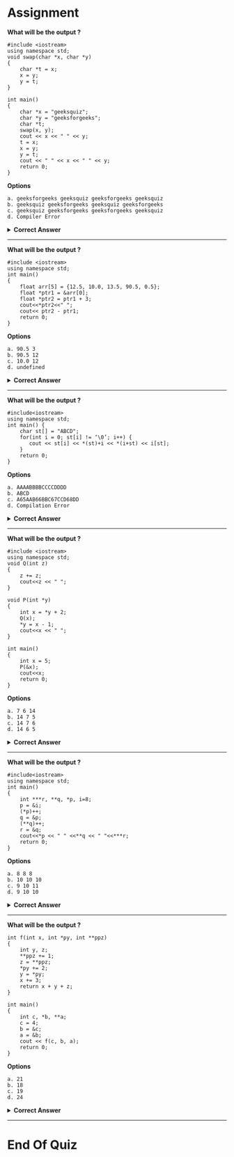 # Assignment

**What will be the output ?**

    #include <iostream>
    using namespace std;
    void swap(char *x, char *y)
    {
        char *t = x;
        x = y;
        y = t;
    }

    int main()
    {
        char *x = "geeksquiz";
        char *y = "geeksforgeeks";
        char *t;
        swap(x, y);
        cout << x << " " << y;
        t = x;
        x = y;
        y = t;
        cout << " " << x << " " << y;
        return 0;
    }

**Options**

    a. geeksforgeeks geeksquiz geeksforgeeks geeksquiz
    b. geeksquiz geeksforgeeks geeksquiz geeksforgeeks
    c. geeksquiz geeksforgeeks geeksforgeeks geeksquiz
    d. Compiler Error

<details> <summary><strong>Correct Answer</strong></summary>

    c. geeksquiz geeksforgeeks geeksforgeeks geeksquiz
    The function changes only values of the formal parameters, and does not affect the value stored at the address.

</details>

---

**What will be the output ?**

    #include <iostream>
    using namespace std;
    int main()
    {
        float arr[5] = {12.5, 10.0, 13.5, 90.5, 0.5};
        float *ptr1 = &arr[0];
        float *ptr2 = ptr1 + 3;
        cout<<*ptr2<<" ";
        cout<< ptr2 - ptr1;
        return 0;
    }

**Options**

    a. 90.5 3
    b. 90.5 12
    c. 10.0 12
    d. undefined

<details> <summary><strong>Correct Answer</strong></summary>

    a. 90.5 3
    Basic arithmetic.

</details>

---

**What will be the output ?**

    #include<iostream>
    using namespace std;
    int main() {
        char st[] = "ABCD";
        for(int i = 0; st[i] != ‘\0’; i++) {
           cout << st[i] << *(st)+i << *(i+st) << i[st];
        }
        return 0;
    }

**Options**

    a. AAAABBBBCCCCDDDD
    b. ABCD
    c. A65AAB66BBC67CCD68DD
    d. Compilation Error

<details> <summary><strong>Correct Answer</strong></summary>

    c. A65AAB66BBC67CCD68DD
    st[i] = *(st+i) = *(i+st)
    while *(st)+i = ASCII_value + i

</details>

---

**What will be the output ?**

    #include <iostream>
    using namespace std;
    void Q(int z)
    {
        z += z;
        cout<<z << " ";
    }

    void P(int *y)
    {
        int x = *y + 2;
        Q(x);
        *y = x - 1;
        cout<<x << " ";
    }

    int main()
    {
        int x = 5;
        P(&x);
        cout<<x;
        return 0;
    }

**Options**

    a. 7 6 14
    b. 14 7 5
    c. 14 7 6
    d. 14 6 5

<details> <summary><strong>Correct Answer</strong></summary>

    c. 14 7 6
    Basics, do on pen and paper if need be.

</details>

---

**What will be the output ?**

    #include<iostream>
    using namespace std;
    int main()
    {
        int ***r, **q, *p, i=8;
        p = &i;
        (*p)++;
        q = &p;
        (**q)++;
        r = &q;
        cout<<*p << " " <<**q << " "<<***r;
        return 0;
    }

**Options**

    a. 8 8 8
    b. 10 10 10
    c. 9 10 11
    d. 9 10 10

<details> <summary><strong>Correct Answer</strong></summary>

    b. 10 10 10
    Basics, just draw a diagram.

</details>

---

**What will be the output ?**

    int f(int x, int *py, int **ppz)
    {
        int y, z;
        **ppz += 1;
        z = **ppz;
        *py += 2;
        y = *py;
        x += 3;
        return x + y + z;
    }

    int main()
    {
        int c, *b, **a;
        c = 4;
        b = &c;
        a = &b;
        cout << f(c, b, a);
        return 0;
    }

**Options**

    a. 21
    b. 18
    c. 19
    d. 24

<details> <summary><strong>Correct Answer</strong></summary>

    c. 19
    Basics, just draw a diagram. Make new memory for formal variables.

</details>

---

# End Of Quiz
